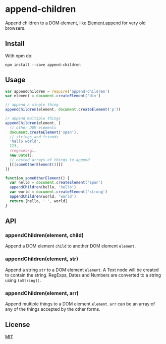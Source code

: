 # append-children

Append children to a DOM element, like [Element.append](https://developer.mozilla.org/en-US/docs/Web/API/Element/append) for very old browsers.

## Install

With npm do:

```
npm install --save append-children
```

## Usage

```js
var appendChildren = require('append-children')
var element = document.createElement('div')

// append a single thing
appendChildren(element, document.createElement('p'))

// append multiple things
appendChildren(element, [
  // other DOM elements
  document.createElement('span'),
  // strings and friends
  'hello world',
  123,
  /regexes/gi,
  new Date(),
  // nested arrays of things to append
  [[[someOtherElement()]]]
])

function someOtherElement() {
  var hello = document.createElement('span')
  appendChildren(hello, 'hello')
  var world = document.createElement('strong')
  appendChildren(world, 'world')
  return [hello, ' ', world]
}
```

## API

### appendChildren(element, child)

Append a DOM element `child` to another DOM element `element`.

### appendChildren(element, str)

Append a string `str` to a DOM element `element`.
A Text node will be created to contain the string.
RegExps, Dates and Numbers are converted to a string using `toString()`.

### appendChildren(element, arr)

Append multiple things to a DOM element `element`.
`arr` can be an array of any of the things accepted by the other forms.

## License

[MIT](./LICENSE)
